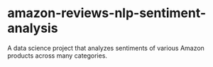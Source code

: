 # amazon-reviews-nlp-sentiment-analysis
A data science project that analyzes sentiments of various Amazon products across many categories.
